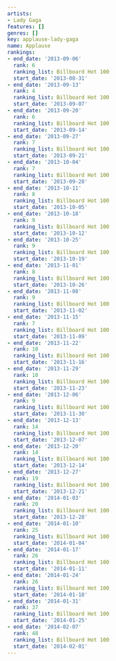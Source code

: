 ```yaml
---
artists:
- Lady Gaga
features: []
genres: []
key: applause-lady-gaga
name: Applause
rankings:
- end_date: '2013-09-06'
  rank: 6
  ranking_list: Billboard Hot 100
  start_date: '2013-08-31'
- end_date: '2013-09-13'
  rank: 4
  ranking_list: Billboard Hot 100
  start_date: '2013-09-07'
- end_date: '2013-09-20'
  rank: 6
  ranking_list: Billboard Hot 100
  start_date: '2013-09-14'
- end_date: '2013-09-27'
  rank: 7
  ranking_list: Billboard Hot 100
  start_date: '2013-09-21'
- end_date: '2013-10-04'
  rank: 7
  ranking_list: Billboard Hot 100
  start_date: '2013-09-28'
- end_date: '2013-10-11'
  rank: 8
  ranking_list: Billboard Hot 100
  start_date: '2013-10-05'
- end_date: '2013-10-18'
  rank: 9
  ranking_list: Billboard Hot 100
  start_date: '2013-10-12'
- end_date: '2013-10-25'
  rank: 9
  ranking_list: Billboard Hot 100
  start_date: '2013-10-19'
- end_date: '2013-11-01'
  rank: 8
  ranking_list: Billboard Hot 100
  start_date: '2013-10-26'
- end_date: '2013-11-08'
  rank: 9
  ranking_list: Billboard Hot 100
  start_date: '2013-11-02'
- end_date: '2013-11-15'
  rank: 7
  ranking_list: Billboard Hot 100
  start_date: '2013-11-09'
- end_date: '2013-11-22'
  rank: 10
  ranking_list: Billboard Hot 100
  start_date: '2013-11-16'
- end_date: '2013-11-29'
  rank: 10
  ranking_list: Billboard Hot 100
  start_date: '2013-11-23'
- end_date: '2013-12-06'
  rank: 9
  ranking_list: Billboard Hot 100
  start_date: '2013-11-30'
- end_date: '2013-12-13'
  rank: 14
  ranking_list: Billboard Hot 100
  start_date: '2013-12-07'
- end_date: '2013-12-20'
  rank: 14
  ranking_list: Billboard Hot 100
  start_date: '2013-12-14'
- end_date: '2013-12-27'
  rank: 19
  ranking_list: Billboard Hot 100
  start_date: '2013-12-21'
- end_date: '2014-01-03'
  rank: 20
  ranking_list: Billboard Hot 100
  start_date: '2013-12-28'
- end_date: '2014-01-10'
  rank: 25
  ranking_list: Billboard Hot 100
  start_date: '2014-01-04'
- end_date: '2014-01-17'
  rank: 26
  ranking_list: Billboard Hot 100
  start_date: '2014-01-11'
- end_date: '2014-01-24'
  rank: 26
  ranking_list: Billboard Hot 100
  start_date: '2014-01-18'
- end_date: '2014-01-31'
  rank: 37
  ranking_list: Billboard Hot 100
  start_date: '2014-01-25'
- end_date: '2014-02-07'
  rank: 48
  ranking_list: Billboard Hot 100
  start_date: '2014-02-01'
---
```


